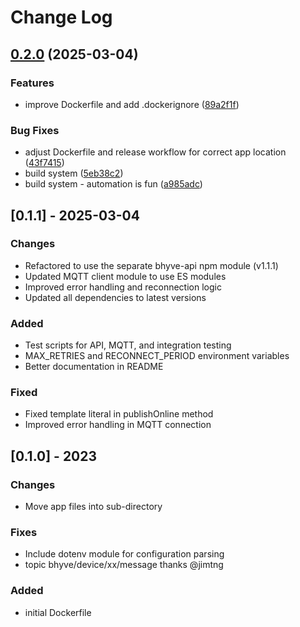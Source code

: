 # Change Log

## [0.2.0](https://github.com/billchurch/bhyve-mqtt/compare/v0.1.4...v0.2.0) (2025-03-04)


### Features

* improve Dockerfile and add .dockerignore ([89a2f1f](https://github.com/billchurch/bhyve-mqtt/commit/89a2f1fde6894d8e594b556087fc1fb642339c44))


### Bug Fixes

* adjust Dockerfile and release workflow for correct app location ([43f7415](https://github.com/billchurch/bhyve-mqtt/commit/43f7415dd445de9737745a8b8272f0ea42172edf))
* build system ([5eb38c2](https://github.com/billchurch/bhyve-mqtt/commit/5eb38c289318b55c76337bbb3351c2fb093392ae))
* build system - automation is fun ([a985adc](https://github.com/billchurch/bhyve-mqtt/commit/a985adc84c9a3d0d306dd70b3b158a852b9cf13a))

## [0.1.1] - 2025-03-04
### Changes
- Refactored to use the separate bhyve-api npm module (v1.1.1)
- Updated MQTT client module to use ES modules
- Improved error handling and reconnection logic
- Updated all dependencies to latest versions

### Added
- Test scripts for API, MQTT, and integration testing
- MAX_RETRIES and RECONNECT_PERIOD environment variables
- Better documentation in README

### Fixed
- Fixed template literal in publishOnline method
- Improved error handling in MQTT connection

## [0.1.0] - 2023
### Changes
- Move app files into sub-directory

### Fixes
- Include dotenv module for configuration parsing
- topic bhyve/device/xx/message thanks @jimtng

### Added
- initial Dockerfile
